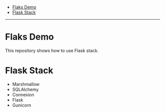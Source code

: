 - [Flaks Demo](#flaks-demo)
- [Flask Stack](#flask-stack)

---

# Flaks Demo
This repository shows how to use Flask stack.


# Flask Stack
- Marshmallow
- SQLAlchemy
- Connexion
- Flask
- Gunicorn
